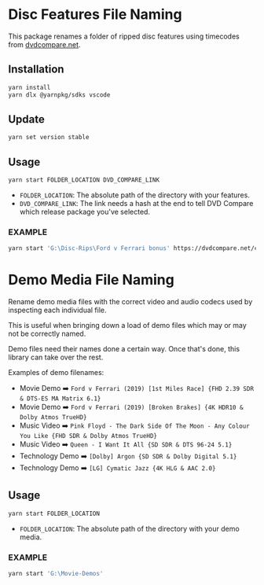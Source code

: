# Disc Features File Naming

This package renames a folder of ripped disc features using timecodes from [dvdcompare.net](https://dvdcompare.net).

## Installation

```sh
yarn install
yarn dlx @yarnpkg/sdks vscode
```

## Update

```sh
yarn set version stable
```

## Usage

```sh
yarn start FOLDER_LOCATION DVD_COMPARE_LINK
```

- `FOLDER_LOCATION`: The absolute path of the directory with your features.
- `DVD_COMPARE_LINK`: The link needs a hash at the end to tell DVD Compare which release package you've selected.

### EXAMPLE

```sh
yarn start 'G:\Disc-Rips\Ford v Ferrari bonus' https://dvdcompare.net/comparisons/film.php?fid=52929#1
```

# Demo Media File Naming

Rename demo media files with the correct video and audio codecs used by inspecting each individual file.

This is useful when bringing down a load of demo files which may or may not be correctly named.

Demo files need their names done a certain way. Once that's done, this library can take over the rest.

Examples of demo filenames:

- Movie Demo ➡️ `Ford v Ferrari (2019) [1st Miles Race] {FHD 2.39 SDR & DTS-ES MA Matrix 6.1}`
- Movie Demo ➡️ `Ford v Ferrari (2019) [Broken Brakes] {4K HDR10 & Dolby Atmos TrueHD}`
- Music Video ➡️ `Pink Floyd - The Dark Side Of The Moon - Any Colour You Like {FHD SDR & Dolby Atmos TrueHD}`
- Music Video ➡️ `Queen - I Want It All {SD SDR & DTS 96-24 5.1}`
- Technology Demo ➡️ `[Dolby] Argon {SD SDR & Dolby Digital 5.1}`
- Technology Demo ➡️ `[LG] Cymatic Jazz {4K HLG & AAC 2.0}`

## Usage

```sh
yarn start FOLDER_LOCATION
```

- `FOLDER_LOCATION`: The absolute path of the directory with your demo media.

### EXAMPLE

```sh
yarn start 'G:\Movie-Demos'
```
